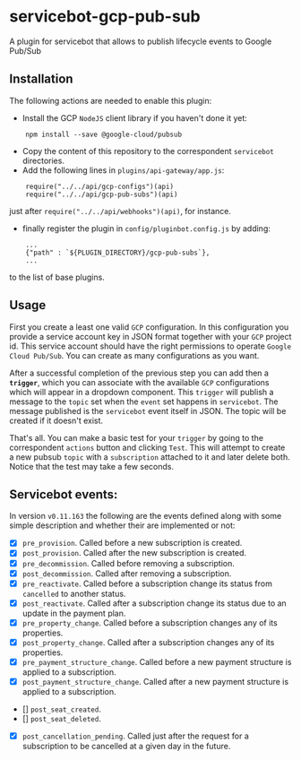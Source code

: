 # servicebot-gcp-pub-sub

A plugin for servicebot that allows to publish lifecycle events to Google Pub/Sub

## Installation

The following actions are needed to enable this plugin:

- Install the GCP `NodeJS` client library if you haven't done it yet:
```
    npm install --save @google-cloud/pubsub
```
- Copy the content of this repository to the correspondent `servicebot` directories.
- Add the following lines in `plugins/api-gateway/app.js`:
```
    require("../../api/gcp-configs")(api)
    require("../../api/gcp-pub-subs")(api)
```
just after `require("../../api/webhooks")(api)`, for instance.
- finally register the plugin in `config/pluginbot.config.js` by adding:
```
    ...
    {"path" : `${PLUGIN_DIRECTORY}/gcp-pub-subs`},
    ...
```
to the list of base plugins.

## Usage

First you create a least one valid `GCP` configuration. In this configuration you provide a service account key in JSON format together with your `GCP` project id. This service account should have the right permissions to operate `Google Cloud Pub/Sub`. You can create as many configurations as you want.

After a successful completion of the previous step you can add then a **`trigger`**, which you can associate with the available `GCP` configurations which will appear in a dropdown component. This `trigger` will publish a message to the `topic` set when the `event` set happens in `servicebot`. The message published is the `servicebot` event itself in JSON. The topic will be created if it doesn't exist.

That's all. You can make a basic test for your `trigger` by going to the correspondent `actions` button and clicking `Test`. This will attempt to create a new pubsub `topic` with a `subscription` attached to it and later delete both. Notice that the test may take a few seconds.

## Servicebot events:

In version `v0.11.163` the following are the events defined along with some simple description and whether their are implemented or not:

- [X] `pre_provision`. Called before a new subscription is created.
- [X] `post_provision`. Called after the new subscription is created.
- [X] `pre_decommission`. Called before removing a subscription.
- [X] `post_decommission`. Called after removing a subscription.
- [X] `pre_reactivate`. Called before a subscription change its status from `cancelled` to another status.
- [X] `post_reactivate`. Called after a subscription change its status due to an update in the payment plan.
- [X] `pre_property_change`. Called before a subscription changes any of its properties. 
- [X] `post_property_change`. Called after a subscription changes any of its properties. 
- [X] `pre_payment_structure_change`. Called before a new payment structure is applied to a subscription.
- [X] `post_payment_structure_change`. Called after a new payment structure is applied to a subscription.
- [] `post_seat_created`. 
- [] `post_seat_deleted`.
- [X] `post_cancellation_pending`. Called just after the request for a subscription to be cancelled at a given day in the future.
